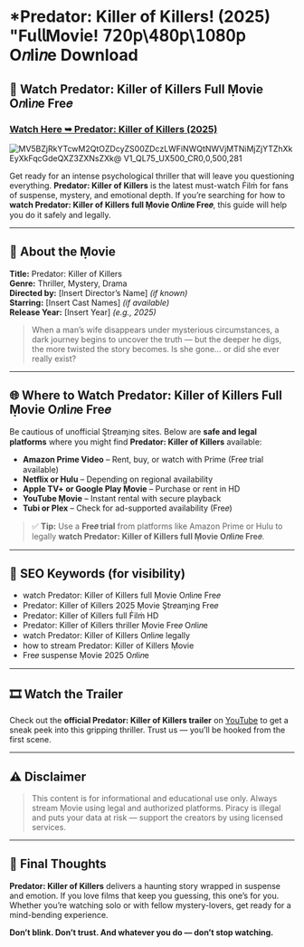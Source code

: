 # *Predator: Killer of Killers! (2025) "Fu𝗅𝗅Mov𝗂e! 𝟩𝟤𝟢𝗉\𝟦𝟪𝟢𝗉\𝟣𝟢𝟪𝟢𝗉 O𝑛li𝑛e Download

## 🎥 Watch Predator: Killer of Killers Full Ṃovie O𝑛li𝑛e Fre𝑒

### [Watch Here ➥ Predator: Killer of Killers (2025)](https://t.co/qZBhH3UDt6)

![MV5BZjRkYTcwM2QtOZDcyZS00ZDczLWFiNWQtNWVjMTNiMjZjYTZhXkEyXkFqcGdeQXZ3ZXNsZXk@ _V1_QL75_UX500_CR0,0,500,281_](https://media.themoviedb.org/t/p/w533_and_h300_bestv2/a3F9cXjRH488qcOqFmFZwqawBMU.jpg)

Get ready for an intense psychological thriller that will leave you questioning everything. **Predator: Killer of Killers** is the latest must-watch Ḟilṁ for fans of suspense, mystery, and emotional depth. If you’re searching for how to **watch Predator: Killer of Killers full Ṃovie O𝑛li𝑛e Fre𝑒**, this guide will help you do it safely and legally.

---

## 🧠 About the Ṃovie

**Title:** Predator: Killer of Killers  
**Genre:** Thriller, Mystery, Drama  
**Directed by:** [Insert Director’s Name] *(if known)*  
**Starring:** [Insert Cast Names] *(if available)*  
**Release Year:** [Insert Year] *(e.g., 2025)*

> When a man’s wife disappears under mysterious circumstances, a dark journey begins to uncover the truth — but the deeper he digs, the more twisted the story becomes. Is she gone… or did she ever really exist?

---

## 🌐 Where to Watch Predator: Killer of Killers Full Ṃovie O𝑛li𝑛e Fre𝑒

Be cautious of unofficial Ştr𝑒aɱ𝔦ng sites. Below are **safe and legal platforms** where you might find **Predator: Killer of Killers** available:

- **Amazon Prime Video** – Rent, buy, or watch with Prime (Fre𝑒 trial available)
- **Netflix or Hulu** – Depending on regional availability
- **Apple TV+ or Google Play Ṃovie** – Purchase or rent in HD
- **YouTube Ṃovie** – Instant rental with secure playback
- **Tubi or Plex** – Check for ad-supported availability (Fre𝑒)

> ✅ **Tip:** Use a **Fre𝑒 trial** from platforms like Amazon Prime or Hulu to legally **watch Predator: Killer of Killers full Ṃovie O𝑛li𝑛e Fre𝑒**.

---

## 🔎 SEO Keywords (for visibility)

- watch Predator: Killer of Killers full Ṃovie O𝑛li𝑛e Fre𝑒  
- Predator: Killer of Killers 2025 Ṃovie Ştr𝑒aɱ𝔦ng Fre𝑒  
- Predator: Killer of Killers full Ḟilṁ HD  
- Predator: Killer of Killers thriller Ṃovie Fre𝑒 O𝑛li𝑛e  
- watch Predator: Killer of Killers O𝑛li𝑛e legally  
- how to stream Predator: Killer of Killers Ṃovie  
- Fre𝑒 suspense Ṃovie 2025 O𝑛li𝑛e  

---

## 🎞️ Watch the Trailer

Check out the **official Predator: Killer of Killers trailer** on [YouTube](https://www.youtube.com) to get a sneak peek into this gripping thriller. Trust us — you’ll be hooked from the first scene.

---

## ⚠️ Disclaimer

> This content is for informational and educational use only. Always stream Ṃovie using legal and authorized platforms. Piracy is illegal and puts your data at risk — support the creators by using licensed services.

---

## 💭 Final Thoughts

**Predator: Killer of Killers** delivers a haunting story wrapped in suspense and emotion. If you love films that keep you guessing, this one’s for you. Whether you’re watching solo or with fellow mystery-lovers, get ready for a mind-bending experience.

**Don’t blink. Don’t trust. And whatever you do — don’t stop watching.**
